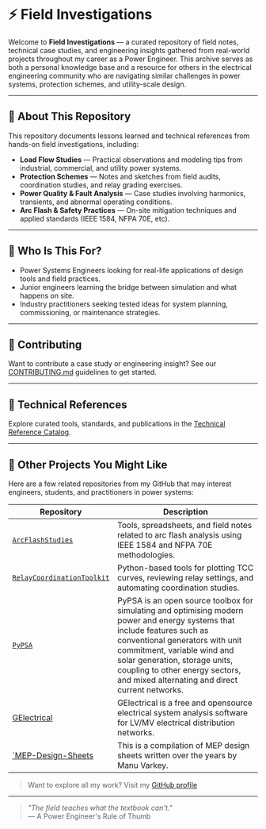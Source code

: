 # ⚡ Field Investigations

Welcome to **Field Investigations** — a curated repository of field notes, technical case studies, and engineering insights gathered from real-world projects throughout my career as a Power Engineer. This archive serves as both a personal knowledge base and a resource for others in the electrical engineering community who are navigating similar challenges in power systems, protection schemes, and utility-scale design.

---

## 📘 About This Repository

This repository documents lessons learned and technical references from hands-on field investigations, including:

- **Load Flow Studies** — Practical observations and modeling tips from industrial, commercial, and utility power systems.
- **Protection Schemes** — Notes and sketches from field audits, coordination studies, and relay grading exercises.
- **Power Quality & Fault Analysis** — Case studies involving harmonics, transients, and abnormal operating conditions.
- **Arc Flash & Safety Practices** — On-site mitigation techniques and applied standards (IEEE 1584, NFPA 70E, etc).

---

## 🧠 Who Is This For?

- Power Systems Engineers looking for real-life applications of design tools and field practices.
- Junior engineers learning the bridge between simulation and what happens on site.
- Industry practitioners seeking tested ideas for system planning, commissioning, or maintenance strategies.

---

## 🤝 Contributing

Want to contribute a case study or engineering insight? See our [CONTRIBUTING.md](CONTRIBUTING.md) guidelines to get started.

---

## 📘 Technical References

Explore curated tools, standards, and publications in the [Technical Reference Catalog](./TECHNICAL_REFERENCE_CATALOG.md).

---

## 🚀 Other Projects You Might Like

Here are a few related repositories from my GitHub that may interest engineers, students, and practitioners in power systems:

| Repository | Description |
|------------|-------------|
| [`ArcFlashStudies`](https://github.com/yourusername/ArcFlashStudies) | Tools, spreadsheets, and field notes related to arc flash analysis using IEEE 1584 and NFPA 70E methodologies. |
| [`RelayCoordinationToolkit`](https://github.com/yourusername/RelayCoordinationToolkit) | Python-based tools for plotting TCC curves, reviewing relay settings, and automating coordination studies. |
| [`PyPSA`](https://github.com/PyPSA/PyPSA) | PyPSA is an open source toolbox for simulating and optimising modern power and energy systems that include features such as conventional generators with unit commitment, variable wind and solar generation, storage units, coupling to other energy sectors, and mixed alternating and direct current networks. |
| [GElectrical](https://github.com/manuvarkey/GElectrical) | GElectrical is a free and opensource electrical system analysis software for LV/MV electrical distribution networks.|
|  [`MEP-Design-Sheets](https://github.com/manuvarkey/MEP-Design-Sheets) | This is a compilation of MEP design sheets written over the years by Manu Varkey. |

> Want to explore all my work? Visit my [GitHub profile](https://github.com/yourusername)

---

> _"The field teaches what the textbook can't."_  
> — A Power Engineer's Rule of Thumb

